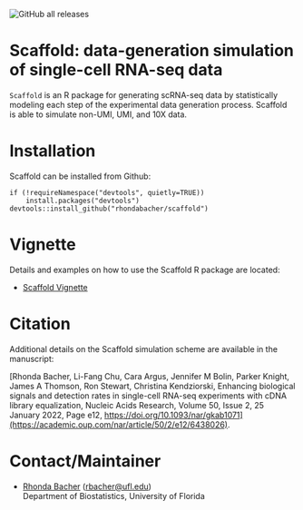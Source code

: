 ![GitHub all releases](https://img.shields.io/github/downloads/rhondabacher/scaffold/total?style=flat-square)

# Scaffold: data-generation simulation of single-cell RNA-seq data

`Scaffold` is an R package for generating scRNA-seq data by
statistically modeling each step of the experimental data generation
process. Scaffold is able to simulate non-UMI, UMI, and 10X data. 

# Installation

Scaffold can be installed from Github:

```{r}
if (!requireNamespace("devtools", quietly=TRUE))
    install.packages("devtools")
devtools::install_github("rhondabacher/scaffold")
```

# Vignette

Details and examples on how to use the Scaffold R package are located:

* [Scaffold Vignette](https://www.rhondabacher.com/scaffold-vignette.pdf)


# Citation

Additional details on the Scaffold simulation scheme are available in the manuscript: 

[Rhonda Bacher, Li-Fang Chu, Cara Argus, Jennifer M Bolin, Parker Knight, James A Thomson, Ron Stewart, Christina Kendziorski, Enhancing biological signals and detection rates in single-cell RNA-seq experiments with cDNA library equalization, Nucleic Acids Research, Volume 50, Issue 2, 25 January 2022, Page e12, https://doi.org/10.1093/nar/gkab1071](https://academic.oup.com/nar/article/50/2/e12/6438026).


# Contact/Maintainer

* [Rhonda Bacher](https://www.rhondabacher.com) (rbacher@ufl.edu)  
Department of Biostatistics, University of Florida
